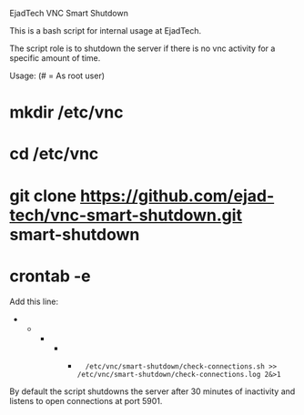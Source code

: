 EjadTech VNC Smart Shutdown

This is a bash script for internal usage at EjadTech.

The script role is to shutdown the server if there is no vnc activity for a specific amount of time.

Usage: (# = As root user)

# mkdir /etc/vnc
# cd /etc/vnc
# git clone https://github.com/ejad-tech/vnc-smart-shutdown.git smart-shutdown
# crontab -e
Add this line:
* * * * *       /etc/vnc/smart-shutdown/check-connections.sh >> /etc/vnc/smart-shutdown/check-connections.log 2&>1

By default the script shutdowns the server after 30 minutes of inactivity and listens to open connections at port 5901.
